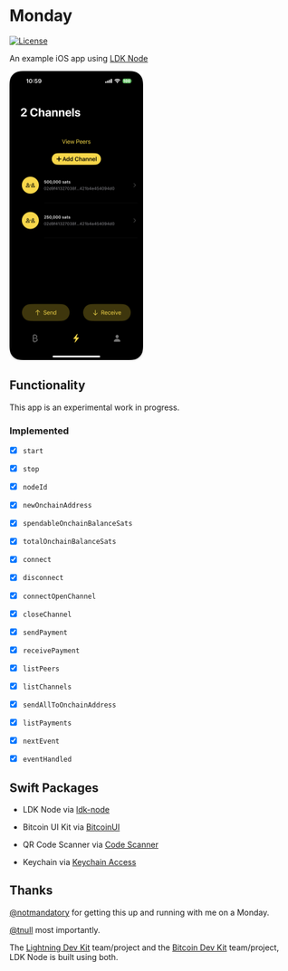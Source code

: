 # Monday

[![License](https://img.shields.io/badge/license-MIT%2FApache--2.0-blue.svg)](https://github.com/reez/Monday/blob/master/LICENSE) 

An example iOS app using [LDK Node](https://github.com/lightningdevkit/ldk-node)

<img src="Docs/lightning-screen.png" alt="Screenshot" width="236" height="511">

## Functionality

This app is an experimental work in progress. 

### Implemented

- [x] `start`

- [x] `stop`

- [x] `nodeId`

- [x] `newOnchainAddress`

- [x] `spendableOnchainBalanceSats`

- [x] `totalOnchainBalanceSats`

- [x] `connect`

- [x] `disconnect`

- [x] `connectOpenChannel`

- [x] `closeChannel`

- [x] `sendPayment`

- [x] `receivePayment`

- [x] `listPeers`

- [x] `listChannels`

- [x] `sendAllToOnchainAddress`

- [x] `listPayments`

- [x] `nextEvent` 

- [x] `eventHandled` 

## Swift Packages

- LDK Node via [ldk-node](https://github.com/lightningdevkit/ldk-node)

- Bitcoin UI Kit via [BitcoinUI](https://github.com/reez/BitcoinUI)

- QR Code Scanner via [Code Scanner](https://github.com/twostraws/CodeScanner)

- Keychain via [Keychain Access](https://github.com/kishikawakatsumi/KeychainAccess)

## Thanks

[@notmandatory](https://github.com/notmandatory) for getting this up and running with me on a Monday.

[@tnull](https://github.com/tnull) most importantly. 

The [Lightning Dev Kit](https://lightningdevkit.org) team/project and the [Bitcoin Dev Kit](https://bitcoindevkit.org/) team/project, LDK Node is built using both.

